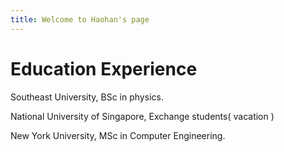 ```yaml
---
title: Welcome to Haohan's page
---
```


# Education Experience
Southeast University, BSc in physics.

National University of Singapore, Exchange students( vacation )

New York University, MSc in Computer Engineering.



